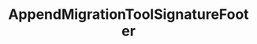 ---
optionsClassName: AppendMigrationToolSignatureFooterOptions
optionsClassFullName: MigrationTools.Enrichers.AppendMigrationToolSignatureFooterOptions
configurationSamples:
- name: default
  description: 
  code: >-
    {
      "$type": "AppendMigrationToolSignatureFooterOptions",
      "Enabled": true
    }
  sampleFor: MigrationTools.Enrichers.AppendMigrationToolSignatureFooterOptions
description: missng XML code comments
className: AppendMigrationToolSignatureFooter
typeName: ProcessorEnrichers
architecture: v2
options:
- parameterName: Enabled
  type: Boolean
  description: missng XML code comments
  defaultValue: missng XML code comments
- parameterName: RefName
  type: String
  description: missng XML code comments
  defaultValue: missng XML code comments
status: missng XML code comments
processingTarget: missng XML code comments
classFile: /src/MigrationTools/ProcessorEnrichers/WorkItemProcessorEnrichers/AppendMigrationToolSignatureFooter.cs
optionsClassFile: /src/MigrationTools/ProcessorEnrichers/WorkItemProcessorEnrichers/AppendMigrationToolSignatureFooterOptions.cs

redirectFrom: []
layout: reference
toc: true
permalink: /Reference/v2/ProcessorEnrichers/AppendMigrationToolSignatureFooter/
title: AppendMigrationToolSignatureFooter
categories:
- ProcessorEnrichers
- v2
topics:
- topic: notes
  path: /docs/Reference/v2/ProcessorEnrichers/AppendMigrationToolSignatureFooter-notes.md
  exists: false
  markdown: ''
- topic: introduction
  path: /docs/Reference/v2/ProcessorEnrichers/AppendMigrationToolSignatureFooter-introduction.md
  exists: false
  markdown: ''

---